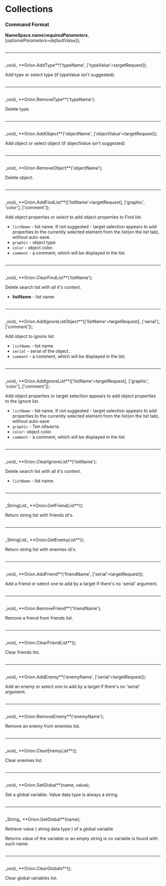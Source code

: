 # Collections

### Command Format

**NameSpace**.**name**(_**requiredParameters**_, [_optionalParameters=defaultValue_]);
</br></br>
***
</br>
_void_ **Orion.AddType**('typeName', ['typeValue'=targetRequest]);

Add type or select type (if typeValue isn't suggested).
</br></br>
***
</br>
_void_ **Orion.RemoveType**('typeName');

Delete type.
</br></br>
***
</br>
_void_ **Orion.AddObject**('objectName', ['objectValue'=targetRequest]);

Add object or select object (if objectValue isn't suggested)
</br></br>
***
</br>
_void_ **Orion.RemoveObject**('objectName');

Delete object.
</br></br>
***
</br>
_void_ **Orion.AddFindList**(['listName'=targetRequest], ['graphic', 'color'], ['comment']);

Add object properties or select to add object properties to Find list.

- `listName` - list name. If not suggested - target selection appears to add properties to the currently selected element from the list(on the list tab), without auto-save.
- `graphic` - object type.
- `color` - object color.
- `comment` - a comment, which will be displayed in the list.
</br></br>
***
</br>
_void_ **Orion.ClearFindList**('listName');

Delete search list with all it's content.

- **listName** - list name.
</br></br>
***
</br>
_void_ **Orion.AddIgnoreListObject**(['listName'=targetRequest], ['serial'], ['comment']);

Add object to ignore list.

- `listName` - list name.
- `serial` - serial of the object..
- `comment` - a comment, which will be displayed in the list.
</br></br>
***
</br>
_void_ **Orion.AddIgnoreList**(['listName'=targetRequest], ['graphic', 'color'], ['comment']);

Add object properties or target selection appears to add object properties to the ignore list.

- `listName` - list name. If not suggested - target selection appears to add properties to the currently selected element from the list(on the list tab), without auto-save
- `graphic` - Тип объекта.
- `color`- object color.
- `comment` - a comment, which will be displayed in the list.
</br></br>
***
</br>
_void_ **Orion.ClearIgnoreList**('listName');

Delete search list with all it's content.

- `listName` - list name.
</br></br>
***
</br>
_StringList_ **Orion.GetFriendList**();

Return string list with friends id's.
</br></br>
***
</br>
_StringList_ **Orion.GetEnemyList**();

Return string list with enemies id's.
</br></br>
***
</br>
_void_ **Orion.AddFriend**('friendName', ['serial'=targetRequest]);

Add a friend or select one to add by a target if there's no 'serial' argument.
</br></br>
***
</br>
_void_ **Orion.RemoveFriend**('friendName');

Remove a friend from friends list.
</br></br>
***
</br>
_void_ **Orion.ClearFriendList**();

Clear friends list.
</br></br>
***
</br>
_void_ **Orion.AddEnemy**('enemyName', ['serial'=targetRequest]);

Add an enemy or select one to add by a target if there's no 'serial' argument.
</br></br>
***
</br>
_void_ **Orion.RemoveEnemy**('enemyName');

Remove an enemy from enemies list.
</br></br>
***
</br>
_void_ **Orion.ClearEnemyList**();

Clear enemies list.
</br></br>
***
</br>
_void_ **Orion.SetGlobal**(name, value);

Set a global variable. Value data type is always a string.
</br></br>
***
</br>
_String_ **Orion.GetGlobal**(name);

Retrieve value ( string data type ) of a global variable

Returns value of the variable or an empty string is no variable is found with such name.
</br></br>
***
</br>
_void_ **Orion.ClearGlobals**();

Clear global variables list.
